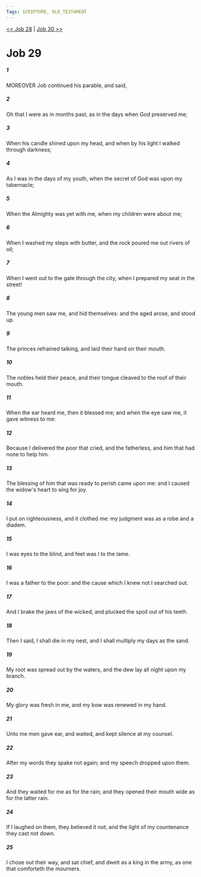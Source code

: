 ```yaml
---
Tags: SCRIPTURE, OLD_TESTAMENT
---
```


[<< Job 28](OLD_TESTAMENT/18_Job/Job_28.md) | [Job 30 >>](OLD_TESTAMENT/18_Job/Job_30.md)

# Job 29

##### 1
 MOREOVER Job continued his parable, and said,
##### 2
 Oh that I were as in months past, as in the days when God preserved me;
##### 3
 When his candle shined upon my head, and when by his light I walked through darkness;
##### 4
 As I was in the days of my youth, when the secret of God was upon my tabernacle;
##### 5
 When the Almighty was yet with me, when my children were about me;
##### 6
 When I washed my steps with butter, and the rock poured me out rivers of oil;
##### 7
 When I went out to the gate through the city, when I prepared my seat in the street!
##### 8
 The young men saw me, and hid themselves: and the aged arose, and stood up.
##### 9
 The princes refrained talking, and laid their hand on their mouth.
##### 10
 The nobles held their peace, and their tongue cleaved to the roof of their mouth.
##### 11
 When the ear heard me, then it blessed me; and when the eye saw me, it gave witness to me:
##### 12
 Because I delivered the poor that cried, and the fatherless, and him that had none to help him.
##### 13
 The blessing of him that was ready to perish came upon me: and I caused the widow's heart to sing for joy.
##### 14
 I put on righteousness, and it clothed me: my judgment was as a robe and a diadem.
##### 15
 I was eyes to the blind, and feet was I to the lame.
##### 16
 I was a father to the poor: and the cause which I knew not I searched out.
##### 17
 And I brake the jaws of the wicked, and plucked the spoil out of his teeth.
##### 18
 Then I said, I shall die in my nest, and I shall multiply my days as the sand.
##### 19
 My root was spread out by the waters, and the dew lay all night upon my branch.
##### 20
 My glory was fresh in me, and my bow was renewed in my hand.
##### 21
 Unto me men gave ear, and waited, and kept silence at my counsel.
##### 22
 After my words they spake not again; and my speech dropped upon them.
##### 23
 And they waited for me as for the rain; and they opened their mouth wide as for the latter rain.
##### 24
 If I laughed on them, they believed it not; and the light of my countenance they cast not down.
##### 25
 I chose out their way, and sat chief, and dwelt as a king in the army, as one that comforteth the mourners.
